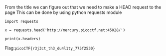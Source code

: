 From the title we can figure out that we need to make a HEAD request to the page
This can be done by using python requests module
```{python}
import requests

x = requests.head('http://mercury.picoctf.net:45028/')

print(x.headers)
```

Flag:`picoCTF{r3j3ct_th3_du4l1ty_775f2530}`
